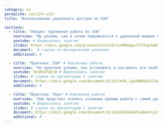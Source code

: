 ```yaml
---
category: os
permalink: /os/2/4-ssh/
title: "Использование удаленного доступа по SSH"

sections:
  - title: "Лекция: Удаленная работа по SSH"
    overview: "Мы узнаем, как и зачем подключаться к удаленной машине по сети, какие для этого существуют программы и протоколы."
    youtube: # Видеозапись занятия
    slides: https://docs.google.com/presentation/d/1zxMOq4gurFJ7hqo5wH5FcXXpOtpJNR6rnNy-CyX0R3E/edit?usp=sharing # ссылка на презентацию к занятию
    document:  # ссылка на методические указания
    additional: # 

  - title: "Практика: SSH" # Навзвание работы
    overview: "На практике узнаем, как установить и настроить все необходимое для удаленного доступа, научимся подключаться к машине по паролю, затем научимся использовать ключи."
    youtube: 5kJKhd7wEj8 # Видеозапись занятия
    slides: # ссылка на презентацию к занятию
    document: https://docs.google.com/document/d/13zlmYA_igu6UWO9y5CCOegHQhr1S3_Y9w40dZCg2Ojw/edit?usp=sharing # ссылка на методические указания
    additional: # 

  - title: "Практика: Tmux" # Навзвание работы
    overview: "Нам предстоит освоить основные приемы работы с самой удобной и распространенной программой для удаленного администрирования - tmux. Мы научимся использовать ее при удаленной работе с машиной по протоколу ssh." # Пояснительный текст
    youtube: # Видеозапись занятия
    slides: # ссылка на презентацию к занятию
    document: https://docs.google.com/document/d/1sk2ZhA3AGsDia84uYnjx5TGIaxHlEKxt4T8jEXfoXzQ/edit?usp=sharing # ссылка на методические указания
    additional: # 
---
```


